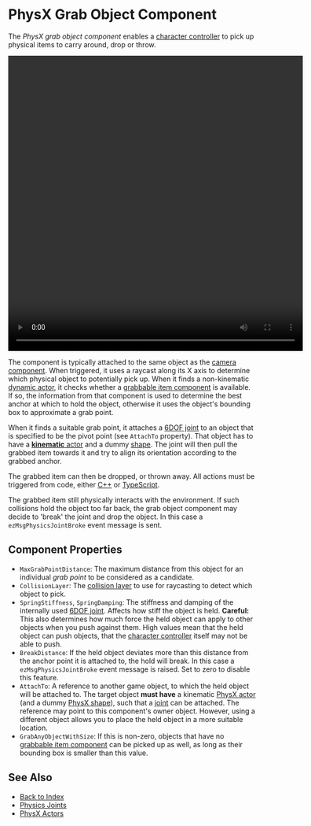 # PhysX Grab Object Component

The *PhysX grab object component* enables a [character controller](physx-character-controller.md) to pick up physical items to carry around, drop or throw.

<video src="media/grab-items.webm" width="600" height="600" autoplay loop></video>

The component is typically attached to the same object as the [camera component](../../graphics/camera-component.md). When triggered, it uses a raycast along its X axis to determine which physical object to potentially pick up. When it finds a non-kinematic [dynamic actor](../actors/physx-dynamic-actor-component.md), it checks whether a [grabbable item component](../../gameplay/grabbable-item-component.md) is available. If so, the information from that component is used to determine the best anchor at which to hold the object, otherwise it uses the object's bounding box to approximate a grab point.

When it finds a suitable grab point, it attaches a [6DOF joint](../joints/physx-6dof-joint-component.md) to an object that is specified to be the pivot point (see `AttachTo` property). That object has to have a [**kinematic** actor](../actors/physx-dynamic-actor-component.md) and a dummy [shape](../collision-shapes/physx-shapes.md). The joint will then pull the grabbed item towards it and try to align its orientation according to the grabbed anchor.

The grabbed item can then be dropped, or thrown away. All actions must be triggered from code, either [C++](../../custom-code/cpp/cpp-overview.md) or [TypeScript](../../custom-code/typescript/typescript-overview.md).

The grabbed item still physically interacts with the environment. If such collisions hold the object too far back, the grab object component may decide to 'break' the joint and drop the object. In this case a `ezMsgPhysicsJointBroke` event message is sent.

## Component Properties

* `MaxGrabPointDistance`: The maximum distance from this object for an individual *grab point* to be considered as a candidate.
* `CollisionLayer`: The [collision layer](../collision-shapes/collision-layers.md) to use for raycasting to detect which object to pick.
* `SpringStiffness`, `SpringDamping`: The stiffness and damping of the internally used [6DOF joint](../joints/physx-6dof-joint-component.md). Affects how stiff the object is held. **Careful:** This also determines how much force the held object can apply to other objects when you push against them. High values mean that the held object can push objects, that the [character controller](physx-character-controller.md) itself may not be able to push.
* `BreakDistance`: If the held object deviates more than this distance from the anchor point it is attached to, the hold will break. In this case a `ezMsgPhysicsJointBroke` event message is raised. Set to zero to disable this feature.
* `AttachTo`: A reference to another game object, to which the held object will be attached to. The target object **must have** a kinematic [PhysX actor](../actors/physx-dynamic-actor-component.md) (and a dummy [PhysX shape](../collision-shapes/physx-shapes.md)), such that a [joint](../joints/physx-joints.md) can be attached. The reference may point to this component's owner object. However, using a different object allows you to place the held object in a more suitable location.
* `GrabAnyObjectWithSize`: If this is non-zero, objects that have no [grabbable item component](../../gameplay/grabbable-item-component.md) can be picked up as well, as long as their bounding box is smaller than this value.

## See Also

* [Back to Index](../../index.md)
* [Physics Joints](../joints/physx-joints.md)
* [PhysX Actors](../actors/physx-actors.md)
